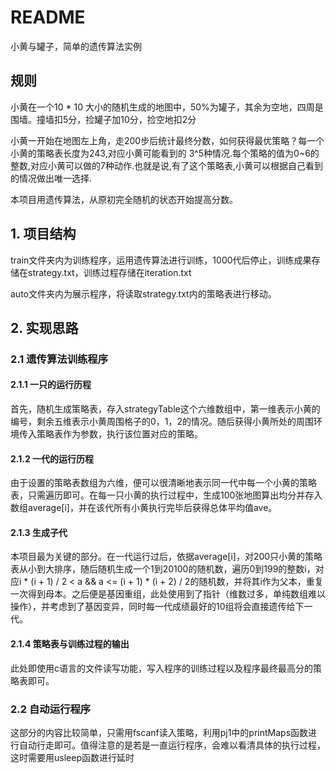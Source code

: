 # README

小黄与罐子，简单的遗传算法实例

## 规则

小黄在一个10 * 10 大小的随机生成的地图中，50%为罐子，其余为空地，四周是围墙。撞墙扣5分，捡罐子加10分，捡空地扣2分

小黄一开始在地图左上角，走200步后统计最终分数，如何获得最优策略？每一个小黄的策略表长度为243,对应小黄可能看到的
3^5种情况.每个策略的值为0~6的整数,对应小黄可以做的7种动作.也就是说,有了这个策略表,小黄可以根据自己看到的情况做出唯一选择.

本项目用遗传算法，从原初完全随机的状态开始提高分数。

## 1. 项目结构

train文件夹内为训练程序，运用遗传算法进行训练，1000代后停止，训练成果存储在strategy.txt，训练过程存储在iteration.txt

auto文件夹内为展示程序，将读取strategy.txt内的策略表进行移动。

## 2. 实现思路

### 2.1 遗传算法训练程序

#### 2.1.1 一只的运行历程

首先，随机生成策略表，存入strategyTable这个六维数组中，第一维表示小黄的编号，剩余五维表示小黄周围格子的0，1，2的情况。随后获得小黄所处的周围环境传入策略表作为参数，执行该位置对应的策略。

#### 2.1.2 一代的运行历程

由于设置的策略表数组为六维，便可以很清晰地表示同一代中每一个小黄的策略表，只需遍历即可。在每一只小黄的执行过程中，生成100张地图算出均分并存入数组average[i]，并在该代所有小黄执行完毕后获得总体平均值ave。

#### 2.1.3 生成子代

本项目最为关键的部分。在一代运行过后，依据average[i]，对200只小黄的策略表从小到大排序，随后随机生成一个1到20100的随机数，遍历0到199的整数i，对应i * (i + 1) / 2 < a && a <= (i + 1) * (i + 2) / 2的随机数，并将其i作为父本，重复一次得到母本。之后便是基因重组，此处使用到了指针（维数过多，单纯数组难以操作），并考虑到了基因变异，同时每一代成绩最好的10组将会直接遗传给下一代。

#### 2.1.4 策略表与训练过程的输出

此处即使用c语言的文件读写功能，写入程序的训练过程以及程序最终最高分的策略表即可。

### 2.2 自动运行程序

这部分的内容比较简单，只需用fscanf读入策略，利用pj1中的printMaps函数进行自动行走即可。值得注意的是若是一直运行程序，会难以看清具体的执行过程，这时需要用usleep函数进行延时



